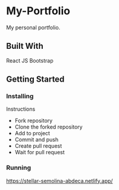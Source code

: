 # My-Portfolio
My personal portfolio.

## Built With
React JS 
Bootstrap

## Getting Started

### Installing
Instructions

- Fork repository
- Clone the forked repository
- Add to project
- Commit and push
- Create pull request
- Wait for pull request


### Running
https://stellar-semolina-abdeca.netlify.app/
